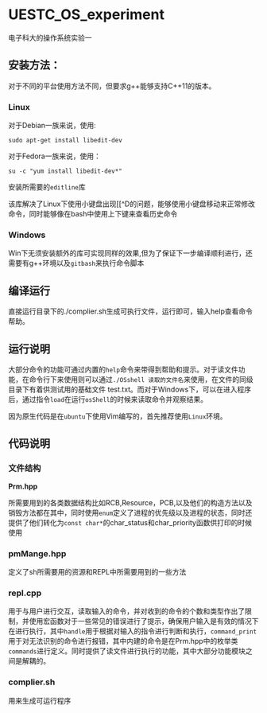 # UESTC_OS_experiment

电子科大的操作系统实验一

## 安装方法：

对于不同的平台使用方法不同，但要求g++能够支持C++11的版本。

### Linux

对于Debian一族来说，使用:

`sudo apt-get install libedit-dev`

对于Fedora一族来说，使用：

`su -c "yum install libedit-dev*"`

安装所需要的`editline`库

该库解决了Linux下使用小键盘出现[[^D的问题，能够使用小键盘移动来正常修改命令，同时能够像在bash中使用上下键来查看历史命令

### Windows

Win下无须安装额外的库可实现同样的效果,但为了保证下一步编译顺利进行，还需要有g++环境以及`gitbash`来执行命令脚本

## 编译运行

直接运行目录下的./complier.sh生成可执行文件，运行即可，输入help查看命令帮助。

## 运行说明

大部分命令的功能可通过内置的`help`命令来带得到帮助和提示。对于读文件功能，在命令行下来使用则可以通过`./OSshell 读取的文件名`来使用，在文件的同级目录下有着供测试用的基础文件 test.txt。而对于Windows下，可以在进入程序后，通过指令`load`在运行`osShell`的时候来读取命令并观察结果。

因为原生代码是在`ubuntu`下使用Vim编写的，首先推荐使用`Linux`环境。

## 代码说明

### 文件结构

**Prm.hpp**

所需要用到的各类数据结构比如RCB,Resource，PCB,以及他们的构造方法以及销毁方法都在其中，同时使用`enum`定义了进程的优先级以及进程的状态，同时还提供了他们转化为`const char*`的char_status和char_priority函数供打印的时候使用

### pmMange.hpp

定义了sh所需要用的资源和REPL中所需要用到的一些方法

### repl.cpp

用于与用户进行交互，读取输入的命令，并对收到的命令的个数和类型作出了限制，并使用宏函数对于一些常见的错误进行了提示，确保用户输入是有效的情况下在进行执行，其中`handle`用于根据对输入的指令进行判断和执行，`command_print`用于对无法识别的命令进行报错，其中内建的命令是在Prm.hpp中的枚举类`commands`进行定义。同时提供了读文件进行执行的功能，其中大部分功能模块之间是解耦的。

### complier.sh

用来生成可运行程序






